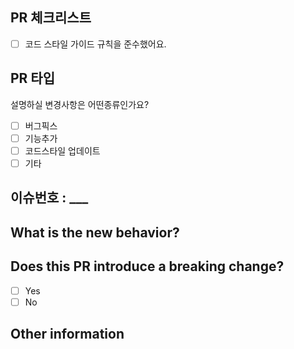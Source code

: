 ## PR 체크리스트

<!-- - [ ] The commit message follows our guidelines: https://github.com/nestjs/nest/blob/master/CONTRIBUTING.md -->
<!-- - [ ] Tests for the changes have been added (for bug fixes / features) -->
- [ ] 코드 스타일 가이드 규칙을 준수했어요.

## PR 타입
설명하실 변경사항은 어떤종류인가요?

<!-- Please check the one that applies to this PR using "x". -->
- [ ] 버그픽스
- [ ] 기능추가
- [ ] 코드스타일 업데이트
- [ ] 기타
<!-- - [ ] Refactoring (no functional changes, no api changes) -->
<!-- - [ ] Build related changes -->
<!-- - [ ] CI related changes -->

## 이슈번호 : ___
<!-- Please describe the current behavior that you are modifying, or link to a relevant issue. -->



## What is the new behavior?


## Does this PR introduce a breaking change?
- [ ] Yes
- [ ] No

<!-- If this PR contains a breaking change, please describe the impact and migration path for existing applications below. -->


## Other information